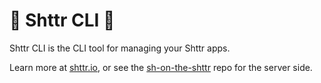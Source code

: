 # :toilet: Shttr CLI :toilet:

Shttr CLI is the CLI tool for managing your Shttr apps.

Learn more at [shttr.io](https://shttr.io), or see the [sh-on-the-shttr](https://github.com/calebstein1/sh-on-the-shttr) repo for the server side.
